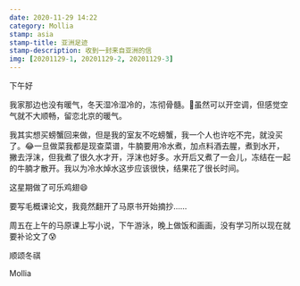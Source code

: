 ```yaml
---
date: 2020-11-29 14:22
category: Mollia
stamp: asia
stamp-title: 亚洲足迹
stamp-description: 收到一封来自亚洲的信
img: [20201129-1, 20201129-2, 20201129-3]
---
```


<p>
下午好

我家那边也没有暖气，冬天湿冷湿冷的，冻彻骨髓。🥶虽然可以开空调，但感觉空气就不大顺畅，留恋北京的暖气。

我其实想买螃蟹回来做，但是我的室友不吃螃蟹，我一个人也许吃不完，就没买了。😂一旦做菜我都是现查菜谱，牛腩要用冷水煮，加点料酒去腥，煮到水开，撇去浮沫，但我煮了很久水才开，浮沫也好多。水开后又煮了一会儿，冻结在一起的牛腩才散开。我以为冷水焯水这步应该很快，结果花了很长时间。

这星期做了可乐鸡翅😄

要写毛概课论文，我竟然翻开了马原书开始摘抄……

周五在上午的马原课上写小说，下午游泳，晚上做饭和画画，没有学习所以现在就要补论文了😰

顺颂冬祺

Mollia
</p>